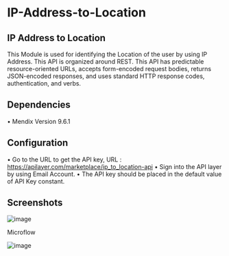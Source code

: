 # IP-Address-to-Location

## IP Address to Location
This Module is used for identifying the Location of the user by using IP Address. This API is organized around REST. This API has predictable resource-oriented URLs, accepts form-encoded request bodies, returns JSON-encoded responses, and uses standard HTTP response codes, authentication, and verbs.

## Dependencies
•	Mendix Version 9.6.1

## Configuration
•	Go to the URL to get the API key, URL : https://apilayer.com/marketplace/ip_to_location-api
•	Sign into the API layer by using Email Account.
•	The API key should be placed in the default value of API Key constant.

## Screenshots
 
 ![image](https://user-images.githubusercontent.com/126243224/221168983-685b71bc-f856-4d5d-b561-b24454499ea3.png)


Microflow  

![image](https://user-images.githubusercontent.com/126243224/221169015-bd50515c-4bea-42f2-9e54-badc03cc49f7.png)
